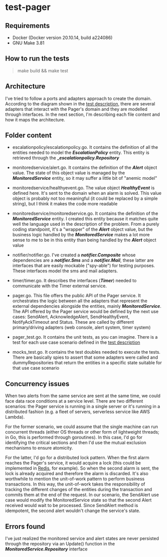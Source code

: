 # test-pager

## Requirements
- Docker (Docker version 20.10.14, build a224086)
- GNU Make 3.81

## How to run the tests
> make build && make test

## Architecture
I've tried to follow a ports and adapters approach to create the domain. According to the diagram shown in the [test description](https://github.com/aircall/technical-test-pager#problem), there are several adapters that interact with the Pager's domain and they are modelled through interfaces. In the next section, I'm describing each file content and how it maps the architecture.

## Folder content
- escalationpolicy/escalationpolicy.go. It contains the definition of all the entities needed to model the **_EscalationPolicy_** entity. This entity is retrieved through the **__escalationpolicy.Repository_**

- monitoredservice/alert.go. It contains the definition of the **_Alert_** object value. The state of this object value is managed by the **_MonitoredService_** entity, so it may suffer a little bit of "anemic model"

- monitoredservice/healthyevent.go. The value object **_HealthyEvent_** is defined here. It's sent to the domain when an alarm is solved. This value object is probably not too meaningful (it could be replaced by a simple string), but I think it makes the code more readable

- monitoredservice/monitoredservice.go. It contains the definition of the **_MonitoredService_** entity. I created this entity because it matches quite well the language used in the description of the problem. From a purely coding standpoint, it's a "wrapper" of the **_Alert_** object value, but the business logic handled by the **_MonitoredService_** makes a lot more sense to me to be in this entity than being handled by the **_Alert_** object value

- notifier/notifier.go. I've created a **_notifier.Composite_** whose dependencies are a **_notifier.Sms_** and a **_notifier.Mail_**, these latter are interfaces that are easily mockable ("spy-able") for testing purposes. These interfaces model the sms and mail adapters.

- timer/timer.go. It describes the interfaces (**_Timer_**) needed to communicate with the Timer external service.

- pager.go. This file offers the public API of the Pager service. It orchestrates the logic between all the adapters that represent the external dependencies alongside the entities, mainly **_MonitoredService_**. The API offered by the Pager service would be defined by the next use cases: SendAlert, AcknowledgeAlert, SendHealthyEvent, NotifyAckTimeout and Status. These are called by different primary/driving adapters (web console, alert system, timer system)

- pager_test.go. It contains the unit tests, as you can imagine. There is a test for each use case scenario defined in the [test description](https://github.com/aircall/technical-test-pager#use-case-scenarios)

- mocks_test.go. It contains the test doubles needed to execute the tests. There are basically spies to assert that some adapters were called and dummyRepositories that return the entities in a specific state suitable for that use case scenario

## Concurrency issues
When two alerts from the same service are sent at the same time, we could face data race conditions at a service level. There are two different scenarios: the Pager service is running in a single server or it's running in a distributed fashion (e.g. a fleet of servers, serverless service like AWS Lambda).

For the former scenario, we could assume that the single machine can run concurrent threads (either OS threads or other form of lightweight threads; in Go, this is performed through goroutines). In this case, I'd go for identifying the critical sections and then I'd use the mutual exclusion mechanisms to ensure atomicity.

For the latter, I'd go for a distributed lock pattern. When the first alarm reaches the Pager's service, it would acquire a lock (this could be implemented in [Redis](https://redis.io/docs/reference/patterns/distributed-locks/), for example). So when the second alarm is sent, the lock is already acquired and therefore the alarm is discarded. It's also worthwhile to mention the unit-of-work pattern to perform business transactions. In this way, the unit-of-work takes the responsibility of tracking the different changes of the entities during the transaction and commits them at the end of the request. In our scenario, the SendAlert use case would modify the MonitoredService state so that the second Alert received would wait to be processed. Since SendAlert method is idempotent, the second alert wouldn't change the service's state.

## Errors found
I've just realized the monitored service and alert states are never persisted through the repository via an Update() function in the **_MonitoredService.Repository_** interface